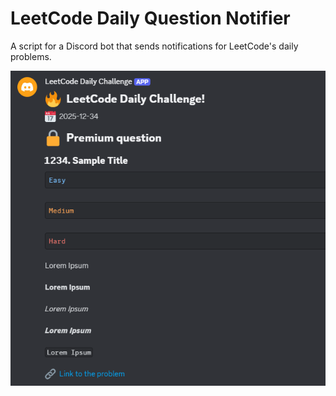 # LeetCode Daily Question Notifier

A script for a Discord bot that sends notifications for LeetCode's daily problems.

![sample](demo/sample.png)
